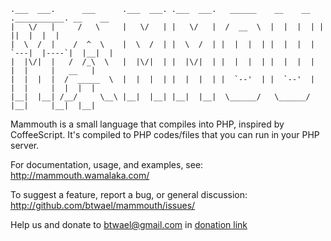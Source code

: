 ```
.___  ___.      ___      .___  ___. .___  ___.   ______    __    __  .___________. __    __  
|   \/   |     /   \     |   \/   | |   \/   |  /  __  \  |  |  |  | |           ||  |  |  | 
|  \  /  |    /  ^  \    |  \  /  | |  \  /  | |  |  |  | |  |  |  | `---|  |----`|  |__|  | 
|  |\/|  |   /  /_\  \   |  |\/|  | |  |\/|  | |  |  |  | |  |  |  |     |  |     |   __   | 
|  |  |  |  /  _____  \  |  |  |  | |  |  |  | |  `--'  | |  `--'  |     |  |     |  |  |  | 
|__|  |__| /__/     \__\ |__|  |__| |__|  |__|  \______/   \______/      |__|     |__|  |__| 
```                                                                                               
Mammouth is a small language that compiles into PHP, inspired by CoffeeScript. It's compiled to PHP codes/files that you can run in your PHP server.

  For documentation, usage, and examples, see:
  http://mammouth.wamalaka.com/

  To suggest a feature, report a bug, or general discussion:
  http://github.com/btwael/mammouth/issues/

  Help us and donate to btwael@gmail.com in [donation link](https://load.payoneer.com/)
